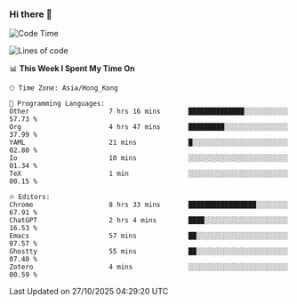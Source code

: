 ### Hi there 👋

<!--
**nicehiro/nicehiro** is a ✨ _special_ ✨ repository because its `README.md` (this file) appears on your GitHub profile.

Here are some ideas to get you started:

- 🔭 I’m currently working on ...
- 🌱 I’m currently learning ...
- 👯 I’m looking to collaborate on ...
- 🤔 I’m looking for help with ...
- 💬 Ask me about ...
- 📫 How to reach me: ...
- 😄 Pronouns: ...
- ⚡ Fun fact: ...
-->

<!--START_SECTION:waka-->
![Code Time](http://img.shields.io/badge/Code%20Time-1%2C179%20hrs%2042%20mins-blue)

![Lines of code](https://img.shields.io/badge/From%20Hello%20World%20I%27ve%20Written-1.9%20million%20lines%20of%20code-blue)

📊 **This Week I Spent My Time On** 

```text
🕑︎ Time Zone: Asia/Hong_Kong

💬 Programming Languages: 
Other                    7 hrs 16 mins       ██████████████░░░░░░░░░░░   57.73 % 
Org                      4 hrs 47 mins       █████████░░░░░░░░░░░░░░░░   37.99 % 
YAML                     21 mins             █░░░░░░░░░░░░░░░░░░░░░░░░   02.80 % 
Io                       10 mins             ░░░░░░░░░░░░░░░░░░░░░░░░░   01.34 % 
TeX                      1 min               ░░░░░░░░░░░░░░░░░░░░░░░░░   00.15 % 

🔥 Editors: 
Chrome                   8 hrs 33 mins       █████████████████░░░░░░░░   67.91 % 
ChatGPT                  2 hrs 4 mins        ████░░░░░░░░░░░░░░░░░░░░░   16.53 % 
Emacs                    57 mins             ██░░░░░░░░░░░░░░░░░░░░░░░   07.57 % 
Ghostty                  55 mins             ██░░░░░░░░░░░░░░░░░░░░░░░   07.40 % 
Zotero                   4 mins              ░░░░░░░░░░░░░░░░░░░░░░░░░   00.59 % 
```


 Last Updated on 27/10/2025 04:29:20 UTC
<!--END_SECTION:waka-->
